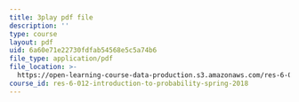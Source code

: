 ```yaml
---
title: 3play pdf file
description: ''
type: course
layout: pdf
uid: 6a60e71e22730fdfab54568e5c5a74b6
file_type: application/pdf
file_location: >-
  https://open-learning-course-data-production.s3.amazonaws.com/res-6-012-introduction-to-probability-spring-2018/6a60e71e22730fdfab54568e5c5a74b6_8Zq9TKaCV-A.pdf
course_id: res-6-012-introduction-to-probability-spring-2018
---
```

